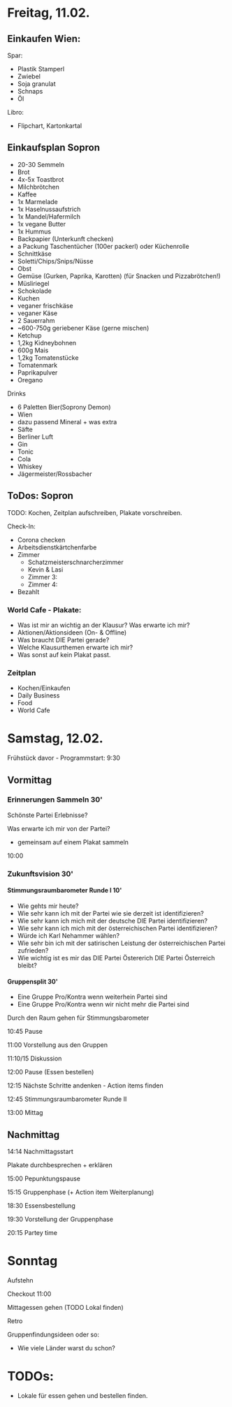 # Freitag, 11.02.

## Einkaufen Wien:

Spar:

* Plastik Stamperl
* Zwiebel
* Soja granulat
* Schnaps
* Öl

Libro: 

* Flipchart, Kartonkartal

## Einkaufsplan Sopron
* 20-30 Semmeln
* Brot
* 4x-5x Toastbrot
* Milchbrötchen
* Kaffee
* 1x Marmelade
* 1x Haselnussaufstrich
* 1x Mandel/Hafermilch
* 1x vegane Butter
* 1x Hummus
* Backpapier (Unterkunft checken)
* a Packung Taschentücher (100er packerl) oder Küchenrolle
* Schnittkäse
* Soletti/Chips/Snips/Nüsse
* Obst
* Gemüse (Gurken, Paprika, Karotten) (für Snacken und Pizzabrötchen!)
* Müsliriegel
* Schokolade
* Kuchen
* veganer frischkäse
* veganer Käse
* 2 Sauerrahm
* ~600-750g geriebener Käse (gerne mischen)
* Ketchup
* 1,2kg Kidneybohnen
* 600g Mais
* 1,2kg Tomatenstücke
* Tomatenmark
* Paprikapulver
* Oregano

  
Drinks
* 6 Paletten Bier(Soprony Demon)
* Wien
* dazu passend Mineral + was extra
* Säfte
* Berliner Luft
* Gin
* Tonic
* Cola
* Whiskey
* Jägermeister/Rossbacher 

## ToDos: Sopron

TODO: Kochen, Zeitplan aufschreiben, Plakate vorschreiben.

Check-In:

* Corona checken
* Arbeitsdienstkärtchenfarbe
* Zimmer
  * Schatzmeisterschnarcherzimmer
  * Kevin & Lasi
  * Zimmer 3:
  * Zimmer 4:
* Bezahlt 



### World Cafe - Plakate:

* Was ist mir an wichtig an der Klausur? Was erwarte ich mir?
* Aktionen/Aktionsideen (On- & Offline)
* Was braucht DIE Partei gerade?
* Welche Klausurthemen erwarte ich mir?
* Was sonst auf kein Plakat passt.

### Zeitplan

* Kochen/Einkaufen
* Daily Business
* Food
* World Cafe

# Samstag, 12.02.

Frühstück davor - Programmstart: 9:30

## Vormittag

### Erinnerungen Sammeln 30' 

Schönste Partei Erlebnisse?

Was erwarte ich mir von der Partei?

+ gemeinsam auf einem Plakat sammeln 

10:00

### Zukunftsvision 30'

#### Stimmungsraumbarometer Runde I 10' 

* Wie gehts mir heute?
* Wie sehr kann ich mit der Partei wie sie derzeit ist identifizieren?
* Wie sehr kann ich mich mit der deutsche DIE Partei identifizieren?
* Wie sehr kann ich mich mit der österreichischen Partei identifizieren?
* Würde ich Karl Nehammer wählen?
* Wie sehr bin ich mit der satirischen Leistung der österreichischen Partei zufrieden?
* Wie wichtig ist es mir das DIE Partei Östererich DIE Partei Österreich bleibt?

#### Gruppensplit 30' 

* Eine Gruppe Pro/Kontra wenn weiterhein Partei sind
* Eine Gruppe Pro/Kontra wenn wir nicht mehr die Partei sind

Durch den Raum gehen für Stimmungsbarometer 

10:45 Pause

11:00 Vorstellung aus den Gruppen

11:10/15 Diskussion

12:00 Pause (Essen bestellen)

12:15 Nächste Schritte andenken - Action items finden

12:45 Stimmungsraumbarometer Runde II

13:00 Mittag

## Nachmittag 

14:14 Nachmittagsstart

Plakate durchbesprechen + erklären

15:00 Pepunktungspause 

15:15 Gruppenphase (+ Action item Weiterplanung)

18:30 Essensbestellung 

19:30 Vorstellung der Gruppenphase

20:15 Partey time



# Sonntag

Aufstehn

Checkout 11:00

Mittagessen gehen (TODO Lokal finden)

Retro 





Gruppenfindungsideen oder so:

* Wie viele Länder warst du schon?



# TODOs:

* Lokale für essen gehen und bestellen finden.



